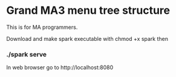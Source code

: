 # Grand MA3 menu tree structure

This is for MA programmers.

Download and make spark executable with chmod +x spark
then
### ./spark serve 

In web browser go to http://localhost:8080
